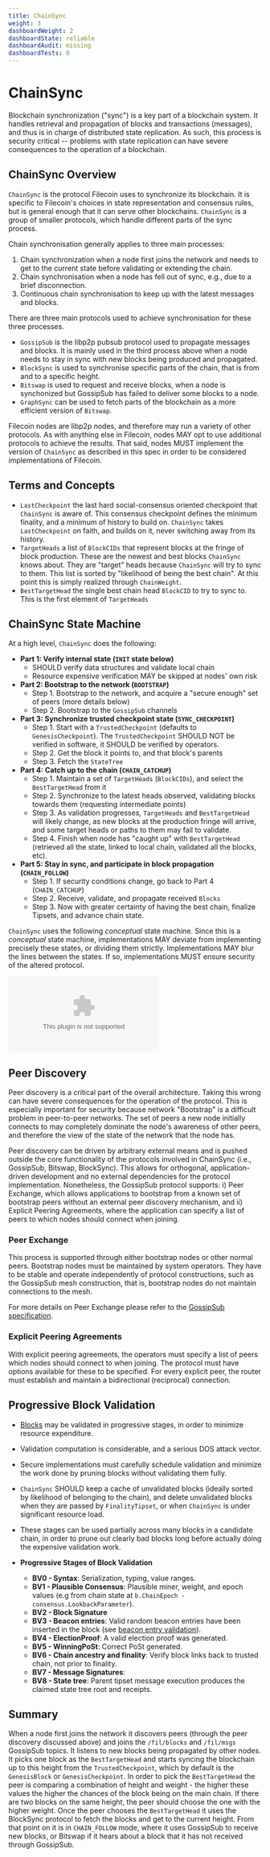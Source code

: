 ```yaml
---
title: ChainSync
weight: 3
dashboardWeight: 2
dashboardState: reliable
dashboardAudit: missing
dashboardTests: 0
---
```


# ChainSync

Blockchain synchronization ("sync") is a key part of a blockchain system.
It handles retrieval and propagation of blocks and transactions (messages), and
thus is in charge of distributed state replication.
As such, this process is security critical -- problems with state replication can have severe consequences to the
operation of a blockchain.

## ChainSync Overview

`ChainSync` is the protocol Filecoin uses to synchronize its blockchain. It is
specific to Filecoin's choices in state representation and consensus rules,
but is general enough that it can serve other blockchains. `ChainSync` is a
group of smaller protocols, which handle different parts of the sync process.

Chain synchronisation generally applies to three main processes:
1. Chain synchronization when a node first joins the network and needs to get to the current state before validating or extending the chain.
2. Chain synchronisation when a node has fell out of sync, e.g., due to a brief disconnection.
3. Continuous chain synchronisation to keep up with the latest messages and blocks.

There are three main protocols used to achieve synchronisation for these three processes.
- `GossipSub` is the libp2p pubsub protocol used to propagate messages and blocks. It is mainly used in the third process above when a node needs to stay in sync with new blocks being produced and propagated.
- `BlockSync` is used to synchronise specific parts of the chain, that is from and to a specific height.
- `Bitswap` is used to request and receive blocks, when a node is synchonized but GossipSub has failed to deliver some blocks to a node.
- `GraphSync` can be used to fetch parts of the blockchain as a more efficient version of `Bitswap`.

Filecoin nodes are libp2p nodes, and therefore may run a variety of other protocols. As with anything else in Filecoin, nodes MAY opt to use additional protocols to achieve the results. That said, nodes MUST implement the version of `ChainSync` as described in this spec in order to be considered implementations of Filecoin. 

## Terms and Concepts

- `LastCheckpoint` the last hard social-consensus oriented checkpoint that `ChainSync` is aware of.
  This consensus checkpoint defines the minimum finality, and a minimum of history to build on.
  `ChainSync` takes `LastCheckpoint` on faith, and builds on it, never switching away from its history.
- `TargetHeads` a list of `BlockCIDs` that represent blocks at the fringe of block production.
  These are the newest and best blocks `ChainSync` knows about. They are "target" heads because
  `ChainSync` will try to sync to them. This list is sorted by "likelihood of being the best chain". At this point this is simply realized through `ChainWeight`.
- `BestTargetHead` the single best chain head `BlockCID` to try to sync to.
  This is the first element of `TargetHeads`

## ChainSync State Machine

At a high level, `ChainSync` does the following:

- **Part 1: Verify internal state (`INIT` state below)**
  - SHOULD verify data structures and validate local chain
  - Resource expensive verification MAY be skipped at nodes' own risk
- **Part 2: Bootstrap to the network (`BOOTSTRAP`)**
  - Step 1. Bootstrap to the network, and acquire a "secure enough" set of peers (more details below)
  - Step 2. Bootstrap to the `GossipSub` channels
- **Part 3: Synchronize trusted checkpoint state (`SYNC_CHECKPOINT`)**
  - Step 1. Start with a `TrustedCheckpoint` (defaults to `GenesisCheckpoint`). The `TrustedCheckpoint` SHOULD NOT be verified in software, it SHOULD be verified by operators.
  - Step 2. Get the block it points to, and that block's parents
  - Step 3. Fetch the `StateTree`
- **Part 4: Catch up to the chain  (`CHAIN_CATCHUP`)**
  - Step 1. Maintain a set of `TargetHeads` (`BlockCIDs`), and select the `BestTargetHead` from it
  - Step 2. Synchronize to the latest heads observed, validating blocks towards them (requesting intermediate points)
  - Step 3. As validation progresses, `TargetHeads` and `BestTargetHead` will likely change, as new blocks at the production fringe will arrive,
    and some target heads or paths to them may fail to validate.
  - Step 4. Finish when node has "caught up" with `BestTargetHead` (retrieved all the state, linked to local chain, validated all the blocks, etc).
- **Part 5: Stay in sync, and participate in block propagation (`CHAIN_FOLLOW`)**
  - Step 1. If security conditions change, go back to Part 4 (`CHAIN_CATCHUP`)
  - Step 2. Receive, validate, and propagate received `Blocks`
  - Step 3. Now with greater certainty of having the best chain, finalize Tipsets, and advance chain state.


`ChainSync` uses the following _conceptual_ state machine. Since this is a _conceptual_ state machine,
implementations MAY deviate from implementing precisely these states, or dividing them strictly.
Implementations MAY blur the lines between the states. If so, implementations MUST ensure security
of the altered protocol.

![ChainSync State Machine](chainsync_fsm.dot)


## Peer Discovery

Peer discovery is a critical part of the overall architecture. Taking this wrong can have severe consequences for the operation of the protocol. This is especially important for security because network "Bootstrap" is a difficult problem in peer-to-peer networks. The set of peers a new node initially connects to may completely dominate the node's awareness of other peers, and therefore the view of the state of the network that the node has.

Peer discovery can be driven by arbitrary external means and is pushed outside the core functionality of the protocols involved in ChainSync (i.e., GossipSub, Bitswap, BlockSync). This allows for orthogonal, application-driven development and
no external dependencies for the protocol implementation. Nonetheless, the GossipSub protocol supports: i) Peer Exchange, which allows applications to bootstrap from a known set of bootstrap peers without an external peer discovery mechanism, and ii) Explicit Peering Agreements, where the application can specify a list of peers to which nodes should connect when joining.

### Peer Exchange

This process is supported through either bootstrap nodes or other normal peers. Bootstrap nodes must be maintained by system operators. They have to be stable and operate independently of protocol constructions, such as the GossipSub mesh construction, that is, bootstrap nodes do not maintain connections to the mesh.

For more details on Peer Exchange please refer to the [GossipSub specification](https://github.com/libp2p/specs/tree/master/pubsub/gossipsub).

### Explicit Peering Agreements

With explicit peering agreements, the operators must specify a list of peers which nodes should connect to when joining. The protocol must have options available for these to be specified. For every explicit peer, the router must establish and maintain a bidirectional (reciprocal) connection.

## Progressive Block Validation

- [Blocks](block) may be validated in progressive stages, in order to minimize resource expenditure.
- Validation computation is considerable, and a serious DOS attack vector.
- Secure implementations must carefully schedule validation and minimize the work done by pruning blocks without validating them fully.
- `ChainSync` SHOULD keep a cache of unvalidated blocks (ideally sorted by likelihood of belonging to the chain), and delete unvalidated blocks when they are passed by `FinalityTipset`, or when `ChainSync` is under significant resource load.
- These stages can be used partially across many blocks in a candidate chain, in order to prune out clearly bad blocks long before actually doing the expensive validation work.

- **Progressive Stages of Block Validation**
  - **BV0 - Syntax**: Serialization, typing, value ranges.
  - **BV1 - Plausible Consensus**: Plausible miner, weight, and epoch values (e.g from chain state at `b.ChainEpoch - consensus.LookbackParameter`).
  - **BV2 - Block Signature**
  - **BV3 - Beacon entries**: Valid random beacon entries have been inserted in the block (see [beacon entry validation](storage_power_consensus#validating-beacon-entries-on-block-reception)).
  - **BV4 - ElectionProof**: A valid election proof was generated.
  - **BV5 - WinningPoSt**: Correct PoSt generated.
  - **BV6 - Chain ancestry and finality**: Verify block links back to trusted chain, not prior to finality.
  - **BV7 - Message Signatures**:
  - **BV8 - State tree**: Parent tipset message execution produces the claimed state tree root and receipts.

## Summary

When a node first joins the network it discovers peers (through the peer discovery discussed above) and joins the `/fil/blocks` and `/fil/msgs` GossipSub topics. It listens to new blocks being propagated by other nodes. It picks one block as the `BestTargetHead` and starts syncing the blockchain up to this height from the  `TrustedCheckpoint`, which by default is the `GenesisBlock` or `GenesisCheckpoint`. In order to pick the `BestTargetHead` the peer is comparing a combination of height and weight - the higher these values the higher the chances of the block being on the main chain. If there are two blocks on the same height, the peer should choose the one with the higher weight. Once the peer chooses the `BestTargetHead` it uses the BlockSync protocol to fetch the blocks and get to the current height. From that point on it is in `CHAIN_FOLLOW` mode, where it uses GossipSub to receive new blocks, or Bitswap if it hears about a block that it has not received through GossipSub.
